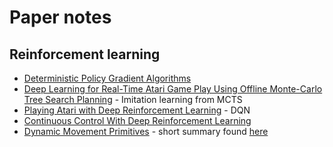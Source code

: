 # Paper notes

## Reinforcement learning

- [Deterministic Policy Gradient Algorithms](reinforcement-learning/dpg-algs.md) 
- [Deep Learning for Real-Time Atari Game Play Using Offline Monte-Carlo Tree Search Planning](reinforcement-learning/atari-mcts.md) - Imitation learning from MCTS
- [Playing Atari with Deep Reinforcement Learning](reinforcement-learning/dqn.md) - DQN
- [Continuous Control With Deep Reinforcement Learning](reinforcement-learning/continuous-control-drl.md)
- [Dynamic Movement Primitives](reinforcement-learning/dmps.md) - short summary found [here](https://studywolf.wordpress.com/2013/11/16/dynamic-movement-primitives-part-1-the-basics/)